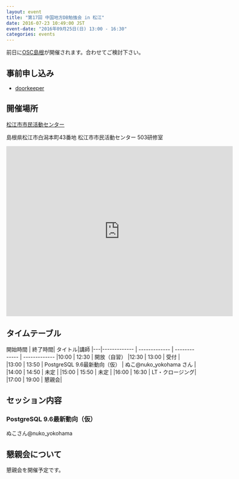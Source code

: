 ```yaml
---
layout: event
title: "第17回 中国地方DB勉強会 in 松江"
date: 2016-07-23 10:49:00 JST
event-date: "2016年09月25日(日) 13:00 - 16:30"
categories: events
---
```

前日に[OSC島根](http://www.ospn.jp/osc2016-shimane/)が開催されます。合わせてご検討下さい。

## 事前申し込み

* [doorkeeper](https://dbstudychugoku.doorkeeper.jp/events/49904)

## 開催場所　

[松江市市民活動センター](http://www.minkatsu-ringring.net/center/)

島根県松江市白潟本町43番地 松江市市民活動センター 503研修室

<iframe src="https://www.google.com/maps/embed?pb=!1m18!1m12!1m3!1d3249.5986669375893!2d133.05913549245923!3d35.4647289834744!2m3!1f0!2f0!3f0!3m2!1i1024!2i768!4f13.1!3m3!1m2!1s0x3557051cf9345555%3A0x935a21ab86e27011!2z5p2-5rGf5biC5biC5rCR5rS75YuV44K744Oz44K_44O8!5e0!3m2!1sja!2sjp!4v1469239233498" width="600" height="450" frameborder="0" style="border:0" allowfullscreen></iframe>

## タイムテーブル

開始時間 | 終了時間| タイトル|講師
|---|------------- | ------------- | ------------- | -------------
|10:00 | 12:30 | 開放（自習）
|12:30 | 13:00 | 受付 |
|13:00 | 13:50 | PostgreSQL 9.6最新動向（仮） | ぬこ@nuko_yokohama さん |
|14:00 | 14:50 | 未定 |
|15:00 | 15:50 | 未定 |
|16:00 | 16:30 | LT・クロージング|
|17:00 | 19:00 | 懇親会|

## セッション内容

### PostgreSQL 9.6最新動向（仮）

ぬこさん@nuko_yokohama

## 懇親会について

懇親会を開催予定です。
